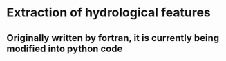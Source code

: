 # Extraction of hydrological features
## Originally written by fortran, it is currently being modified into python code
